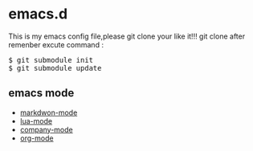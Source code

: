 # emacs.d

This is my emacs config file,please git clone your like it!!!
git clone after remenber excute command :
<pre>
$ git submodule init
$ git submodule update
</pre>

## emacs mode
* [markdwon-mode](http://jblevins.org/projects/markdown-mode/)
* [lua-mode](http://immerrr.github.io/lua-mode/)
* [company-mode](https://github.com/company-mode/company-mode)
* [org-mode](http://orgmode.org/)
